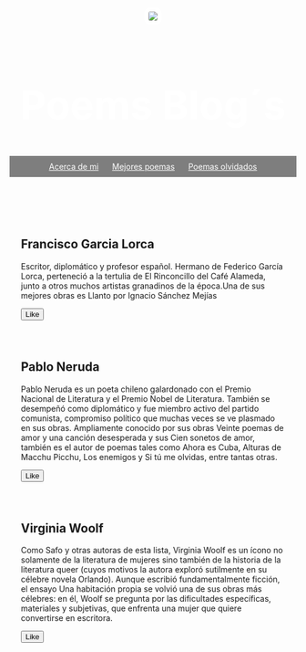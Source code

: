 
<!DOCTYPE html>
<head>
  <link href="/normalize.css" rel="stylesheet">
  <style>
    header {
      text-align: center;
      background: url(" https://www.nationalgeographic.com.es/medio/2018/02/27/playa-de-isuntza-lekeitio__1280x720.jpg ");
      background-size: cover;
      color: white;
    }
    a {
      color: white;
    }
    h1 {
      font-size: 70px;
    }
    img {
      margin: 40px 0px 0px 0px;
      border: 7px solid white;
      border-radius: 10px;
    }
    ul {
      padding: 10px;
      background: rgba(0,0,0,0.5);
    }
    li {
      display: inline;
      padding: 0px 10px 0px 10px;
    }
    article {
      max-width: 500px;
      padding: 20px;
      margin: 0 auto;
    }
    @media (max-width: 500px) {
      h1 {
        font-size: 36px;
        padding: 5px;
      }
      li {
        padding: 5px;
        display: block;
      }
    }
  </style>
</head>
<body>
  <header>
    <img src="https://salesianas.org/wp-content/uploads/2017/07/MEN%C3%9A-SALESIANOS.jpg">
    <h1> Poems Blog´s </h1>
    <ul>
      <li><a href="#">Acerca de mi</a></li>
      <li><a href="#">Mejores poemas</a></li>
      <li><a href="#">Poemas olvidados</a></li>
    </ul>
  </header>
  <article>
    <h2>Francisco Garcia Lorca</h2>
    <p>Escritor, diplomático y profesor español. Hermano de Federico García Lorca, perteneció a la tertulia de El Rinconcillo del Café Alameda, junto a otros muchos artistas granadinos de la época.Una de sus mejores obras es Llanto por Ignacio Sánchez Mejías </p>
    <button>Like</button>
  </article>
  <article>
    <h2>Pablo Neruda</h2>
    <p>Pablo Neruda es un poeta chileno galardonado con el Premio Nacional de Literatura y el Premio Nobel de Literatura. También se desempeñó como diplomático y fue miembro activo del partido comunista, compromiso político que muchas veces se ve plasmado en sus obras. Ampliamente conocido por sus obras Veinte poemas de amor y una canción desesperada y sus Cien sonetos de amor, también es el autor de poemas tales como Ahora es Cuba, Alturas de Macchu Picchu, Los enemigos y Si tú me olvidas, entre tantas otras.</p>
    <button>Like</button>
  </article>
  <article>
    <h2>Virginia Woolf</h2>
    <p>Como Safo y otras autoras de esta lista, Virginia Woolf es un ícono no solamente de la literatura de mujeres sino también de la historia de la literatura queer (cuyos motivos la autora exploró sutilmente en su célebre novela Orlando). Aunque escribió fundamentalmente ficción, el ensayo Una habitación propia se volvió una de sus obras más célebres: en él, Woolf se pregunta por las dificultades específicas, materiales y subjetivas, que enfrenta una mujer que quiere convertirse en escritora.</p>
    <button>Like</button>
  </article>
  <script>
    $("button").on("click", function() {
      alert("Clicked!");
    });
  </script>
</body>
